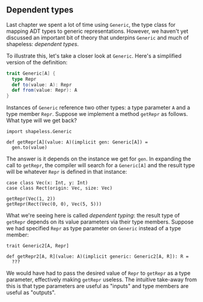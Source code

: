 ## Dependent types

Last chapter we spent a lot of time using `Generic`,
the type class for mapping ADT types to generic representations.
However, we haven't yet discussed an important bit of theory
that underpins `Generic` and much of shapeless:
*dependent types*.

To illustrate this, let's take a closer look at `Generic`.
Here's a simplified version of the definition:

```scala
trait Generic[A] {
  type Repr
  def to(value: A): Repr
  def from(value: Repr): A
}
```

Instances of `Generic` reference two other types:
a type parameter `A` and a type member `Repr`.
Suppose we implement a method `getRepr` as follows.
What type will we get back?

```tut:book:silent
import shapeless.Generic

def getRepr[A](value: A)(implicit gen: Generic[A]) =
  gen.to(value)
```

The answer is it depends on the instance we get for `gen`.
In expanding the call to `getRepr`,
the compiler will search for a `Generic[A]`
and the result type will be whatever `Repr`
is defined in that instance:

```tut:book:silent
case class Vec(x: Int, y: Int)
case class Rect(origin: Vec, size: Vec)
```

```tut:book
getRepr(Vec(1, 2))
getRepr(Rect(Vec(0, 0), Vec(5, 5)))
```

What we're seeing here is called *dependent typing*:
the result type of `getRepr` depends on its value parameters
via their type members.
Suppose we had specified `Repr`
as type parameter on `Generic`
instead of a type member:

```tut:book:silent
trait Generic2[A, Repr]

def getRepr2[A, R](value: A)(implicit generic: Generic2[A, R]): R =
  ???
```

We would have had to pass the desired value of `Repr`
to `getRepr` as a type parameter,
effectively making `getRepr` useless.
The intuitive take-away from this is
that type parameters are useful as "inputs"
and type members are useful as "outputs".
